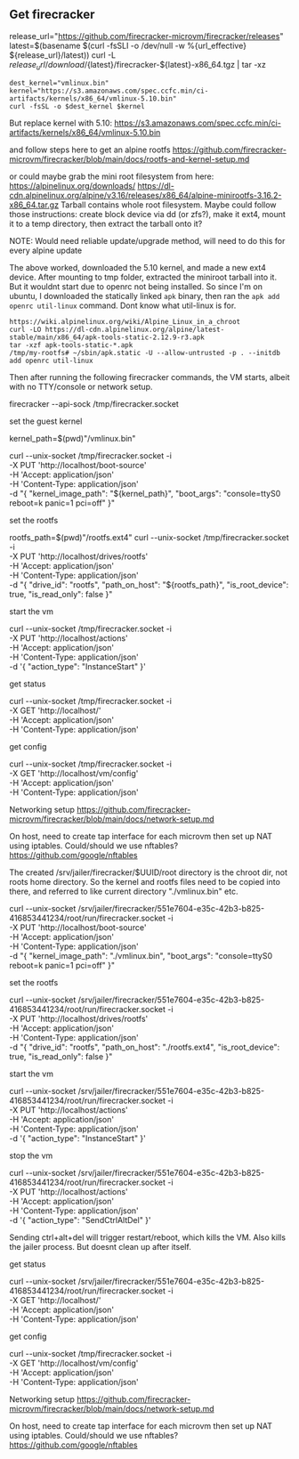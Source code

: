 ## Get firecracker
release_url="https://github.com/firecracker-microvm/firecracker/releases"
latest=$(basename $(curl -fsSLI -o /dev/null -w  %{url_effective} ${release_url}/latest))
curl -L ${release_url}/download/${latest}/firecracker-${latest}-x86_64.tgz | tar -xz





```
dest_kernel="vmlinux.bin"
kernel="https://s3.amazonaws.com/spec.ccfc.min/ci-artifacts/kernels/x86_64/vmlinux-5.10.bin"
curl -fsSL -o $dest_kernel $kernel
```

But replace kernel with 5.10:
https://s3.amazonaws.com/spec.ccfc.min/ci-artifacts/kernels/x86_64/vmlinux-5.10.bin

and follow steps here to get an alpine rootfs
https://github.com/firecracker-microvm/firecracker/blob/main/docs/rootfs-and-kernel-setup.md

or could maybe grab the mini root filesystem from here: https://alpinelinux.org/downloads/
https://dl-cdn.alpinelinux.org/alpine/v3.16/releases/x86_64/alpine-minirootfs-3.16.2-x86_64.tar.gz
Tarball contains whole root filesystem. Maybe could follow those instructions: create block device via dd (or zfs?), make it ext4, mount it to a temp directory, then extract the tarball onto it?

NOTE: Would need reliable update/upgrade method, will need to do this for every alpine update


The above worked, downloaded the 5.10 kernel, and made a new ext4 device. After mounting to tmp folder, extracted the miniroot tarball into it. But it wouldnt start due to openrc not being installed. So since I'm on ubuntu, I downloaded the statically linked `apk` binary, then ran the `apk add openrc util-linux` command. Dont know what util-linux is for.

```
https://wiki.alpinelinux.org/wiki/Alpine_Linux_in_a_chroot
curl -LO https://dl-cdn.alpinelinux.org/alpine/latest-stable/main/x86_64/apk-tools-static-2.12.9-r3.apk
tar -xzf apk-tools-static-*.apk
/tmp/my-rootfs# ~/sbin/apk.static -U --allow-untrusted -p . --initdb add openrc util-linux
```

Then after running the following firecracker commands, the VM starts, albeit with no TTY/console or network setup.

firecracker --api-sock /tmp/firecracker.socket

set the guest kernel

kernel_path=$(pwd)"/vmlinux.bin"

curl --unix-socket /tmp/firecracker.socket -i \
  -X PUT 'http://localhost/boot-source'   \
  -H 'Accept: application/json'           \
  -H 'Content-Type: application/json'     \
  -d "{
        \"kernel_image_path\": \"${kernel_path}\",
        \"boot_args\": \"console=ttyS0 reboot=k panic=1 pci=off\"
   }"

set the rootfs

rootfs_path=$(pwd)"/rootfs.ext4"
curl --unix-socket /tmp/firecracker.socket -i \
  -X PUT 'http://localhost/drives/rootfs' \
  -H 'Accept: application/json'           \
  -H 'Content-Type: application/json'     \
  -d "{
        \"drive_id\": \"rootfs\",
        \"path_on_host\": \"${rootfs_path}\",
        \"is_root_device\": true,
        \"is_read_only\": false
   }"

start the vm

curl --unix-socket /tmp/firecracker.socket -i \
  -X PUT 'http://localhost/actions'       \
  -H  'Accept: application/json'          \
  -H  'Content-Type: application/json'    \
  -d '{
      "action_type": "InstanceStart"
   }'

get status

curl --unix-socket /tmp/firecracker.socket -i \
  -X GET 'http://localhost/'       \
  -H  'Accept: application/json'          \
  -H  'Content-Type: application/json'    

get config

curl --unix-socket /tmp/firecracker.socket -i \
  -X GET 'http://localhost/vm/config' \
  -H  'Accept: application/json' \
  -H  'Content-Type: application/json'


Networking setup
https://github.com/firecracker-microvm/firecracker/blob/main/docs/network-setup.md

On host, need to create tap interface for each microvm then set up NAT using iptables. Could/should we use nftables?
https://github.com/google/nftables








The created /srv/jailer/firecracker/$UUID/root directory is the chroot dir, not roots home directory. So the kernel and rootfs files need to be copied into there, and referred to like current directory "./vmlinux.bin" etc.

curl --unix-socket /srv/jailer/firecracker/551e7604-e35c-42b3-b825-416853441234/root/run/firecracker.socket -i \
  -X PUT 'http://localhost/boot-source'   \
  -H 'Accept: application/json'           \
  -H 'Content-Type: application/json'     \
  -d "{
        \"kernel_image_path\": \"./vmlinux.bin\",
        \"boot_args\": \"console=ttyS0 reboot=k panic=1 pci=off\"
   }"

set the rootfs

curl --unix-socket /srv/jailer/firecracker/551e7604-e35c-42b3-b825-416853441234/root/run/firecracker.socket -i \
  -X PUT 'http://localhost/drives/rootfs' \
  -H 'Accept: application/json'           \
  -H 'Content-Type: application/json'     \
  -d "{
        \"drive_id\": \"rootfs\",
        \"path_on_host\": \"./rootfs.ext4\",
        \"is_root_device\": true,
        \"is_read_only\": false
   }"

start the vm

curl --unix-socket /srv/jailer/firecracker/551e7604-e35c-42b3-b825-416853441234/root/run/firecracker.socket -i \
  -X PUT 'http://localhost/actions'       \
  -H  'Accept: application/json'          \
  -H  'Content-Type: application/json'    \
  -d '{
      "action_type": "InstanceStart"
   }'

stop the vm

curl --unix-socket /srv/jailer/firecracker/551e7604-e35c-42b3-b825-416853441234/root/run/firecracker.socket -i \
  -X PUT 'http://localhost/actions'       \
  -H  'Accept: application/json'          \
  -H  'Content-Type: application/json'    \
  -d '{
      "action_type": "SendCtrlAltDel"
   }'

Sending ctrl+alt+del will trigger restart/reboot, which kills the VM. Also kills the jailer process. But doesnt clean up after itself.

get status

curl --unix-socket /srv/jailer/firecracker/551e7604-e35c-42b3-b825-416853441234/root/run/firecracker.socket -i \
  -X GET 'http://localhost/'       \
  -H  'Accept: application/json'          \
  -H  'Content-Type: application/json'    

get config

curl --unix-socket /tmp/firecracker.socket -i \
  -X GET 'http://localhost/vm/config' \
  -H  'Accept: application/json' \
  -H  'Content-Type: application/json'


Networking setup
https://github.com/firecracker-microvm/firecracker/blob/main/docs/network-setup.md

On host, need to create tap interface for each microvm then set up NAT using iptables. Could/should we use nftables?
https://github.com/google/nftables
